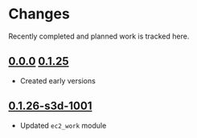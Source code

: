 # Changes
Recently completed and planned work is tracked here.

## [0.0.0](.) [0.1.25](.)
- Created early versions
## [0.1.26-s3d-1001](.)
- Updated `ec2_work` module
